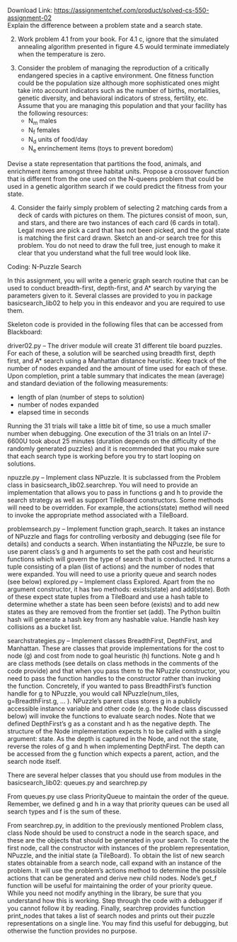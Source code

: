Download Link: https://assignmentchef.com/product/solved-cs-550-assignment-02
<br>
Explain the difference between a problem state and a search state.




<ol start="2">

 <li> Work problem 4.1 from your book. For 4.1 c, ignore that the simulated annealing algorithm presented in figure 4.5 would terminate immediately when the temperature is zero.</li>

</ol>




<ol start="3">

 <li> Consider the problem of managing the reproduction of a critically endangered species in a captive environment. One fitness function could be the population size although more sophisticated ones might take into account indicators such as the number of births, mortalities, genetic diversity, and behavioral indicators of stress, fertility, etc.  Assume that you are managing this population and that your facility has the following resources:

  <ul>

   <li>N<sub>m</sub> males</li>

   <li>N<sub>f</sub> females</li>

   <li>N<sub>d</sub> units of food/day</li>

   <li>N<sub>e </sub>enrinchement items (toys to prevent boredom)</li>

  </ul></li>

</ol>

Devise a state representation that partitions the food, animals, and enrichment items amongst three habitat units.  Propose a crossover function that is different from the one used on the N-queens problem that could be used in a genetic algorithm search if we could predict the fitness from your state.




<ol start="4">

 <li> Consider the fairly simply problem of selecting 2 matching cards from a deck of cards with pictures on them. The pictures consist of moon, sun, and stars, and there are two instances of each card (6 cards in total).  Legal moves are pick a card that has not been picked, and the goal state is matching the first card drawn.  Sketch an and-or search tree for this problem.  You do not need to draw the full tree, just enough to make it clear that you understand what the full tree would look like.</li>

</ol>







Coding:  N-Puzzle Search

In this assignment, you will write a generic graph search routine that can be used to conduct breadth-first, depth-first, and A* search by varying the parameters given to it.  Several classes are provided to you in package basicsearch_lib02 to help you in this endeavor and you are required to use them.

Skeleton code is provided in the following files that can be accessed from Blackboard:

driver02.py – The driver module will create 31 different tile board puzzles. For each of these, a solution will be searched using breadth first, depth first, and A* search using a Manhattan distance heuristic.  Keep track of the number of nodes expanded and the amount of time used for each of these.  Upon completion, print a table summary that indicates the mean (average) and standard deviation of the following measurements:

<ul>

 <li>length of plan (number of steps to solution)</li>

 <li>number of nodes expanded</li>

 <li>elapsed time in seconds</li>

</ul>

Running the 31 trials will take a little bit of time, so use a much smaller number when debugging.  One execution of the 31 trials on an Intel i7-6600U took about 25 minutes (duration depends on the difficulty of the randomly generated puzzles) and it is recommended that you make sure that each search type is working before you try to start looping on solutions.

npuzzle.py –  Implement class NPuzzle.  It is subclassed from the Problem class in basicsearch_lib02.searchrep.  You will need to provide an implementation that allows you to pass in functions g and h to provide the search strategy as well as support TileBoard constructors.  Some methods will need to be overridden.  For example, the actions(state) method will need to invoke the appropriate method associated with a TileBoard.

problemsearch.py – Implement function graph_search.  It takes an instance of NPuzzle and flags for controlling verbosity and debugging (see file for details) and conducts a search.  When instantiating the NPuzzle, be sure to use parent class’s g and h arguments to set the path cost and heuristic functions which will govern the type of search that is conducted.  It returns a tuple consisting of a plan (list of actions) and the number of nodes that were expanded.  You will need to use a priority queue and search nodes (see below) explored.py – Implement class Explored.  Apart from the no argument constructor, it has two methods:  exists(state) and add(state).  Both of these expect state tuples from a TileBoard and use a hash table to determine whether a state has been seen before (exists) and to add new states as they are removed from the frontier set (add).  The Python builtin hash will generate a hash key from any hashable value.  Handle hash key collisions as a bucket list.

searchstrategies.py – Implement classes BreadthFirst, DepthFirst, and Manhattan.  These are classes that provide implementations for the cost to node (g) and cost from node to goal heuristic (h) functions.  Note g and h are class methods (see details on class methods in the comments of the code provide) and that when you pass them to the NPuzzle constructor, you need to pass the function handles to the constructor rather than invoking the function.  Concretely, if you wanted to pass BreadthFirst’s function handle for g to NPuzzle, you would call NPuzzle(num_tiles, g=BreadthFirst.g, … ).  NPuzzle’s parent class stores g in a publicly accessible instance variable and other code (e.g. the Node class discussed below) will invoke the functions to evaluate search nodes.  Note that we defined DepthFirst’s g as a constant and h as the negative depth.  The structure of the Node implementation expects h to be called with a single argument:  state.  As the depth is captured in the Node, and not the state, reverse the roles of g and h when implementing DepthFirst.  The depth can be accessed from the g function which expects a parent, action, and the search node itself.

There are several helper classes that you should use from modules in the basicsearch_lib02:  queues.py and searchrep.py

From queues.py use class PriorityQueue to maintain the order of the queue.  Remember, we defined g and h in a way that priority queues can be used all search types and f is the sum of these.

From searchrep.py, in addition to the previously mentioned Problem class, class Node should be used to construct a node in the search space, and these are the objects that should be generated in your search.  To create the first node, call the constructor with instances of the problem representation, NPuzzle, and the initial state (a TileBoard).  To obtain the list of new search states obtainable from a search node, call expand with an instance of the problem.  It will use the problem’s actions method to determine the possible actions that can be generated and derive new child nodes.  Node’s get_f function will be useful for maintaining the order of your priority queue.  While you need not modify anything in the library, be sure that you understand how this is working.  Step through the code with a debugger if you cannot follow it by reading.   Finally, searchrep provides function print_nodes that takes a list of search nodes and prints out their puzzle representations on a single line.  You may find this useful for debugging, but otherwise the function provides no purpose.











